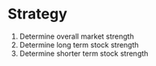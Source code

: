 # Strategy

1) Determine overall market strength
2) Determine long term stock strength
3) Determine shorter term stock strength